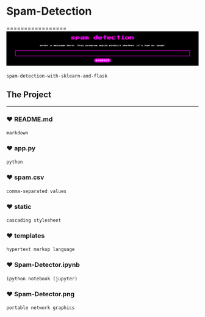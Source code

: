 # Spam-Detection
=================
![spamOnTheWeb](https://raw.githubusercontent.com/sBx99/Spam-Detection/master/Spam-Detector.png)

`spam-detection-with-sklearn-and-flask`

## The Project
--------------

### ❤ README.md
`markdown`


### ❤ app.py
`python`

### ❤ spam.csv
`comma-separated values`

### ❤ static
`cascading stylesheet`

### ❤ templates
`hypertext markup language`

### ❤ Spam-Detector.ipynb
`ipython notebook (jupyter)`

### ❤ Spam-Detector.png
`portable network graphics`

